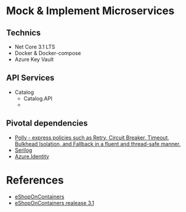 # Mock & Implement Microservices

## Technics

- Net Core 3.1 LTS
- Docker & Docker-compose
- Azure Key Vault

## API Services

- Catalog
  - Catalog.API
  - 

## Pivotal dependencies

- [Polly - express policies such as Retry, Circuit Breaker, Timeout, Bulkhead Isolation, and Fallback in a fluent and thread-safe manner.](https://github.com/App-vNext/Polly)
- [Serilog](https://github.com/serilog/serilog)
- [Azure.Identity](https://docs.microsoft.com/en-us/dotnet/api/overview/azure/identity-readme)

# References

- [eShopOnContainers](https://github.com/dotnet-architecture/eShopOnContainers)
- [eShopOnContainers realease 3.1](https://github.com/dotnet-architecture/eShopOnContainers/releases)